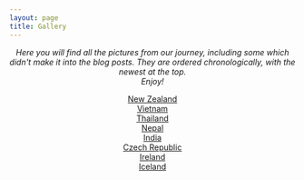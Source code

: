```yaml
---
layout: page
title: Gallery
---
```


<p style="text-align:center">
<em>Here you will find all the pictures from our journey, including some which didn't make it into the blog posts.
 They are ordered chronologically, with the newest at the top. <br />
Enjoy!</em>
</p>

<p style="text-align:center">
<a href="./new_zealand">New Zealand</a><br />
<a href="./vietnam">Vietnam</a><br />
<a href="./thailand">Thailand</a><br />
<a href="./nepal">Nepal</a><br />
<a href="./india">India</a><br />
<a href="./czech_republic">Czech Republic</a><br />
<a href="./ireland">Ireland</a><br />
<a href="./iceland">Iceland</a><br />
</p>
